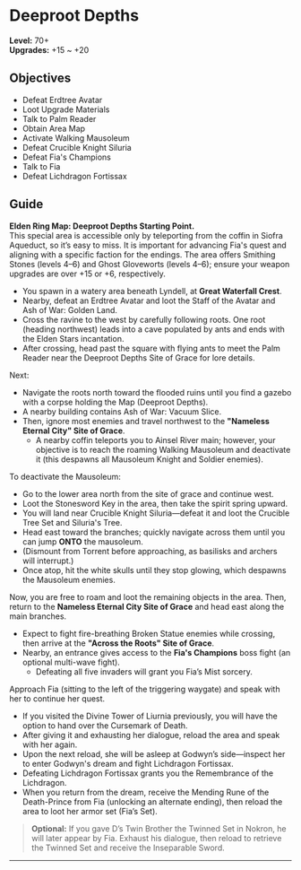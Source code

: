 # **Deeproot Depths**

**Level:** 70+  
**Upgrades:** +15 ~ +20

## Objectives

- Defeat Erdtree Avatar  
- Loot Upgrade Materials  
- Talk to Palm Reader  
- Obtain Area Map  
- Activate Walking Mausoleum  
- Defeat Crucible Knight Siluria  
- Defeat Fia's Champions  
- Talk to Fia  
- Defeat Lichdragon Fortissax

## Guide

**Elden Ring Map: Deeproot Depths Starting Point.**  
This special area is accessible only by teleporting from the coffin in Siofra Aqueduct, so it’s easy to miss. It is important for advancing Fia's quest and aligning with a specific faction for the endings. The area offers Smithing Stones (levels 4–6) and Ghost Gloveworts (levels 4–6); ensure your weapon upgrades are over +15 or +6, respectively.

- You spawn in a watery area beneath Lyndell, at **Great Waterfall Crest**.  
- Nearby, defeat an Erdtree Avatar and loot the Staff of the Avatar and Ash of War: Golden Land.  
- Cross the ravine to the west by carefully following roots. One root (heading northwest) leads into a cave populated by ants and ends with the Elden Stars incantation.  
- After crossing, head past the square with flying ants to meet the Palm Reader near the Deeproot Depths Site of Grace for lore details.

Next:  
- Navigate the roots north toward the flooded ruins until you find a gazebo with a corpse holding the Map (Deeproot Depths).  
- A nearby building contains Ash of War: Vacuum Slice.  
- Then, ignore most enemies and travel northwest to the **"Nameless Eternal City" Site of Grace**.  
  - A nearby coffin teleports you to Ainsel River main; however, your objective is to reach the roaming Walking Mausoleum and deactivate it (this despawns all Mausoleum Knight and Soldier enemies).

To deactivate the Mausoleum:  
- Go to the lower area north from the site of grace and continue west.  
- Loot the Stonesword Key in the area, then take the spirit spring upward.  
- You will land near Crucible Knight Siluria—defeat it and loot the Crucible Tree Set and Siluria's Tree.  
- Head east toward the branches; quickly navigate across them until you can jump **ONTO** the mausoleum.  
- (Dismount from Torrent before approaching, as basilisks and archers will interrupt.)  
- Once atop, hit the white skulls until they stop glowing, which despawns the Mausoleum enemies.

Now, you are free to roam and loot the remaining objects in the area. Then, return to the **Nameless Eternal City Site of Grace** and head east along the main branches.  
- Expect to fight fire-breathing Broken Statue enemies while crossing, then arrive at the **"Across the Roots" Site of Grace**.  
- Nearby, an entrance gives access to the **Fia's Champions** boss fight (an optional multi-wave fight).  
  - Defeating all five invaders will grant you Fia’s Mist sorcery.

Approach Fia (sitting to the left of the triggering waygate) and speak with her to continue her quest.  
- If you visited the Divine Tower of Liurnia previously, you will have the option to hand over the Cursemark of Death.  
- After giving it and exhausting her dialogue, reload the area and speak with her again.  
- Upon the next reload, she will be asleep at Godwyn’s side—inspect her to enter Godwyn's dream and fight Lichdragon Fortissax.  
- Defeating Lichdragon Fortissax grants you the Remembrance of the Lichdragon.  
- When you return from the dream, receive the Mending Rune of the Death-Prince from Fia (unlocking an alternate ending), then reload the area to loot her armor set (Fia’s Set).

> **Optional:** If you gave D’s Twin Brother the Twinned Set in Nokron, he will later appear by Fia. Exhaust his dialogue, then reload to retrieve the Twinned Set and receive the Inseparable Sword.

---
